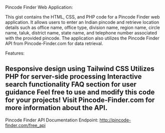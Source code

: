 Pincode Finder Web Application:

This gist contains the HTML, CSS, and PHP code for a Pincode Finder web application. It allows users to enter an Indian pincode and retrieve location details such as office name, office type, division name, region name, circle name, taluk, district name, state name, and telephone number associated with the provided pincode. The application also utilizes the Pincode Finder API from Pincode-Finder.com for data retrieval.

Features:

Responsive design using Tailwind CSS
Utilizes PHP for server-side processing
Interactive search functionality
FAQ section for user guidance
Feel free to use and modify this code for your projects! Visit Pincode-Finder.com for more information about the API.
----------------------------------------------------------------------------------------------------------------------------------

Pincode Finder API Documentation
Endpoint: http://pincode-finder.com/free_api

